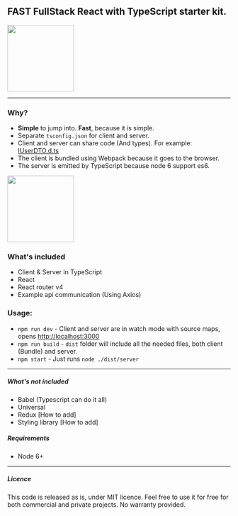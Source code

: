 ## FAST FullStack React with TypeScript starter kit.
<img src="https://github.com/gilamran/fullstack-typescript/raw/master/logo.png" width="150">

---
### Why?
* **Simple** to jump into. **Fast**, because it is simple.
* Separate `tsconfig.json` for client and server.
* Client and server can share code (And types). For example: [IUserDTO.d.ts](https://github.com/gilamran/fullstack-typescript/blob/master/src/shared/IUserDTO.d.ts)
* The client is bundled using Webpack because it goes to the browser.
* The server is emitted by TypeScript because node 6 support es6.

<img src="https://github.com/gilamran/fullstack-typescript/raw/master/flow.png" width="150">


### What's included
* Client & Server in TypeScript
* React
* React router v4
* Example api communication (Using Axios)

### Usage:
* `npm run dev` - Client and server are in watch mode with source maps, opens [http://localhost:3000](http://localhost:3000)
* `npm run build` - `dist` folder will include all the needed files, both client (Bundle) and server.
* `npm start` - Just runs `node ./dist/server`  


---

##### What's not included
* Babel (Typescript can do it all)
* Universal
* Redux [How to add]
* Styling library [How to add]

##### Requirements
* Node 6+



---

##### Licence
This code is released as is, under MIT licence. Feel free to use it for free for both commercial and private projects. No warranty provided.
